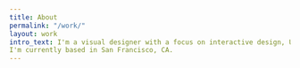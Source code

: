 ```yaml
---
title: About
permalink: "/work/"
layout: work
intro_text: I'm a visual designer with a focus on interactive design, UI/UX, and digital storytelling. I've been on the Creative Team at Everlane since 2015, where I've helped develop and evolve our launch landing pages, digital products, and interactive campaigns.
I'm currently based in San Francisco, CA.
---
```

